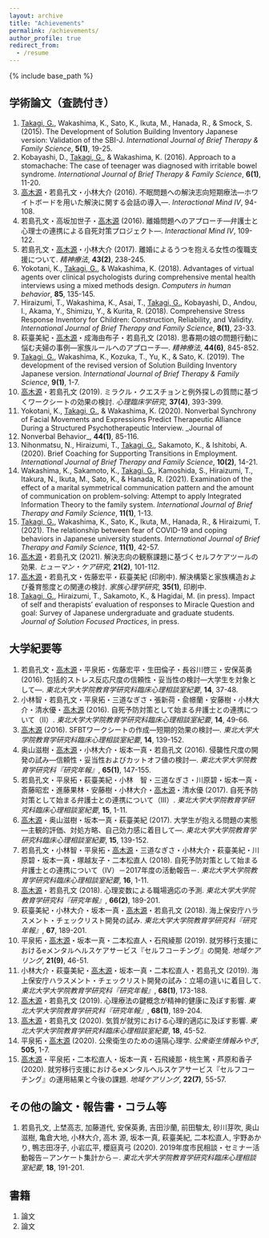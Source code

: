 ```yaml
---
layout: archive
title: "Achievements"
permalink: /achievements/
author_profile: true
redirect_from:
  - /resume
---
```


{% include base_path %}


## 学術論文（査読付き）

1. <u>Takagi, G.</u>, Wakashima, K., Sato, K., Ikuta, M., Hanada, R., & Smock, S. (2015). The Development of Solution Building Inventory Japanese version: Validation of the SBI-J. _International Journal of Brief Therapy & Family Science_, __5(1)__, 19-25.
2. Kobayashi, D., <u>Takagi, G.</u>, & Wakashima, K. (2016). Approach to a stomachache: The case of teenager was diagnosed with irritable bowel syndrome. _International Journal of Brief Therapy & Family Science_, __6(1)__, 11-20.
3. <u>高木源</u>・若島孔文・小林大介 (2016). 不眠問題への解決志向短期療法―ホワイトボードを用いた解決に関する会話の導入―. _Interactional Mind Ⅳ_, 94-108.
4. 若島孔文・高坂加世子・<u>高木源</u> (2016). 離婚問題へのアプローチ―弁護士と心理士の連携による自死対策プロジェクト―. _Interactional Mind Ⅳ_, 109-122.
5. 若島孔文・<u>高木源</u>・小林大介 (2017). 離婚によるうつを抱える女性の復職支援について. _精神療法_, __43(2)__, 238-245.
6. Yokotani, K., <u>Takagi, G.</u>, & Wakashima, K. (2018). Advantages of virtual agents over clinical psychologists during comprehensive mental health interviews using a mixed methods design. _Computers in human behavior_, __85__, 135-145.
7. Hiraizumi, T., Wakashima, K., Asai, T., <u>Takagi, G.</u>, Kobayashi, D., Andou, I., Akama, Y., Shimizu, Y., & Kurita, R. (2018). Comprehensive Stress Response Inventory for Children: Construction, Reliability, and Validity. _International Journal of Brief Therapy and Family Science_, __8(1)__, 23-33.
8. 萩臺美紀・<u>高木源</u>・成海由布子・若島孔文 (2018). 思春期の娘の問題行動に悩む夫婦の事例―家族ルールへのアプローチ―. _精神療法_, __44(6)__, 845-852.
9. <u>Takagi, G.</u>, Wakashima, K., Kozuka, T., Yu, K., & Sato, K. (2019). The development of the revised version of Solution Building Inventory Japanese version. _International Journal of Brief Therapy & Family Science_, __9(1)__, 1-7.
10. <u>高木源</u>・若島孔文 (2019). ミラクル・クエスチョンと例外探しの質問に基づくワークシートの効果の検討. _心理臨床学研究_, __37(4)__, 393-399.
11. Yokotani, K., <u>Takagi, G.</u>, & Wakashima, K. (2020). Nonverbal Synchrony of Facial Movements and Expressions Predict Therapeutic Alliance During a Structured Psychotherapeutic Interview. _Journal of
12.  Nonverbal Behavior_, __44(1)__, 85-116.
13. Nihonmatsu, N., Hiraizumi, T., <u>Takagi, G.</u>, Sakamoto, K., & Ishitobi, A. (2020). Brief Coaching for Supporting Transitions in Employment. _International Journal of Brief Therapy and Family Science_, __10(2)__, 14-21.
14. Wakashima, K., Sakamoto, K., <u>Takagi, G.</u>, Kamoshida, S., Hiraizumi, T., Itakura, N., Ikuta, M., Sato, K., & Hanada, R. (2021). Examination of the effect of a marital symmetrical communication pattern and the amount of communication on problem-solving: Attempt to apply Integrated Information Theory to the family system. _International Journal of Brief Therapy and Family Science_, __11(1)__, 1-13.
15. <u>Takagi, G.</u>, Wakashima, K., Sato, K., Ikuta, M., Hanada, R., & Hiraizumi, T.  (2021). The relationship between fear of COVID-19 and coping behaviors in Japanese university students. _International Journal of Brief Therapy and Family Science_, __11(1)__, 42-57.
16. <u>高木源</u>・若島孔文 (2021). 解決志向の観察課題に基づくセルフケアツールの効果. _ヒューマン・ケア研究_, __21(2)__, 101-112.
17. <u>高木源</u>・若島孔文・佐藤宏平・萩臺美紀 (印刷中). 解決構築と家族構造および養育態度との関連の検討. _家族心理学研究_, __35(1)__, 印刷中.
18. <u>Takagi, G.</u>, Hiraizumi, T., Sakamoto, K., & Hagidai, M. (in press). Impact of self and therapists’ evaluation of responses to Miracle Question and goal: Survey of Japanese undergraduate and graduate students. _Journal of Solution Focused Practices_, in press.


## 大学紀要等
1. 若島孔文・<u>高木源</u>・平泉拓・佐藤宏平・生田倫子・長谷川啓三・安保英勇 (2016). 包括的ストレス反応尺度の信頼性・妥当性の検討―大学生を対象として―. _東北大学大学院教育学研究科臨床心理相談室紀要_, __14__, 37-48.
2. 小林智・若島孔文・平泉拓・三道なぎさ・張新荷・兪幜蘭・安藤樹・小林大介・清水優・<u>高木源</u> (2016). 自死予防対策として始まる弁護士との連携について（Ⅱ）. _東北大学大学院教育学研究科臨床心理相談室紀要_, __14__, 49-66.
3. <u>高木源</u> (2016). SFBTワークシートの作成―短期的効果の検討―. _東北大学大学院教育学研究科臨床心理相談室紀要_, __14__, 139-152.
4. 奥山滋樹・<u>高木源</u>・小林大介・坂本一真・若島孔文 (2016). 侵襲性尺度の開発の試み―信頼性・妥当性およびカットオフ値の検討―. _東北大学大学院教育学研究科『研究年報』_, __65(1)__, 147-155.
5. 若島孔文・平泉拓・萩臺美紀・小林　智・三道なぎさ・川原碧・坂本一真・斎藤昭宏・進藤果林・安藤樹・小林大介・<u>高木源</u>・清水優 (2017). 自死予防対策として始まる弁護士との連携について（Ⅲ）. _東北大学大学院教育学研究科臨床心理相談室紀要_, __15__, 1-11.
6. <u>高木源</u>・奥山滋樹・坂本一真・萩臺美紀 (2017). 大学生が抱える問題の実態―主観的評価、対処方略、自己効力感に着目して―. _東北大学大学院教育学研究科臨床心理相談室紀要_, __15__, 139-152.
7. 若島孔文・小林智・平泉拓・<u>高木源</u>・三道なぎさ・小林大介・萩臺美紀・川原碧・坂本一真・塚越友子・二本松直人 (2018). 自死予防対策として始まる弁護士との連携について（Ⅳ）－2017年度の活動報告－. _東北大学大学院教育学研究科臨床心理相談室紀要_, __16__, 1-11.
8. <u>高木源</u>・若島孔文 (2018). 心理変数による職場適応の予測. _東北大学大学院教育学研究科『研究年報』_, __66(2)__, 189-201.
9. 萩臺美紀・小林大介・坂本一真・<u>高木源</u>・若島孔文 (2018). 海上保安庁ハラスメント・チェックリスト開発の試み. _東北大学大学院教育学研究科『研究年報』_, __67__, 189-201.
10. 平泉拓・<u>高木源</u>・坂本一真・二本松直人・石飛綾那 (2019). 就労移行支援におけるeメンタルヘルスケアサービス『セルフコーチング』の開発. _地域ケアリング_, __21(9)__, 46-51.
11. 小林大介・萩臺美紀・<u>高木源</u>・坂本一真・二本松直人・若島孔文 (2019). 海上保安庁ハラスメント・チェックリスト開発の試み：立場の違いに着目して. _東北大学大学院教育学研究科『研究年報』_, __68(1)__, 173-188.
12. <u>高木源</u>・若島孔文 (2019). 心理療法の鍵概念が精神的健康に及ぼす影響. _東北大学大学院教育学研究科『研究年報』_, __68(1)__, 189-204.
13. <u>高木源</u>・若島孔文 (2020). 気質が就労における心理的適応に及ぼす影響. _東北大学大学院教育学研究科臨床心理相談室紀要_, __18__, 45-52.
14. 平泉拓・<u>高木源</u> (2020). 公衆衛生のための遠隔心理学. _公衆衛生情報みやぎ_, __505__, 1-7.
15. <u>高木源</u>・平泉拓・二本松直人・坂本一真・石飛綾那・桃生篤・芦原和香子 (2020). 就労移行支援におけるeメンタルヘルスケアサービス『セルフコーチング』の運用結果と今後の課題. _地域ケアリング_, __22(7)__, 55-57.
  

## その他の論文・報告書・コラム等
1. 若島孔文, 上埜高志, 加藤道代, 安保英勇, 吉田沙蘭, 前田駿太, 砂川芽吹, 奥山滋樹, 亀倉大地, 小林大介, 高木 源, 坂本一真, 萩臺美紀, 二本松直人, 宇野あかり, 鴨志田冴子, 小岩広平, 櫻庭真弓 (2020). 2019年度市民相談・セミナー活動報告－アンケート集計から－. _東北大学大学院教育学研究科臨床心理相談室紀要_, __18__, 191-201.

## 書籍
1. 論文
2. 論文


